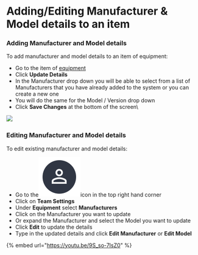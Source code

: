# Adding/Editing Manufacturer & Model details to an item

### Adding Manufacturer and Model details

To add manufacturer and model details to an item of equipment:

* Go to the item of [equipment](../equipment-items/)
* Click **Update Details**
* In the Manufacturer drop down you will be able to select from a list of Manufacturers that you have already added to the system or you can create a new one
* You will do the same for the Model / Version drop down
* Click **Save Changes** at the bottom of the screen\


![](<../../.gitbook/assets/adding manufacturer and model details to an item.gif>)

### Editing Manufacturer and Model details

To edit existing manufacturer and model details:

* Go to the<img src="../../.gitbook/assets/User Icon" alt="" data-size="line">icon in the top right hand corner
* Click on **Team Settings**
* Under **Equipment** select **Manufacturers**
* Click on the Manufacturer you want to update
* Or expand the Manufacturer and select the Model you want to update
* Click **Edit** to update the details
* Type in the updated details and click **Edit Manufacturer** or **Edit Model**

{% embed url="https://youtu.be/9S_so-7IsZ0" %}
